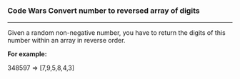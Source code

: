 ### Code Wars Convert number to reversed array of digits

---

Given a random non-negative number, you have to return the digits of this number within an array in reverse order.

**For example:**

348597 => [7,9,5,8,4,3]

